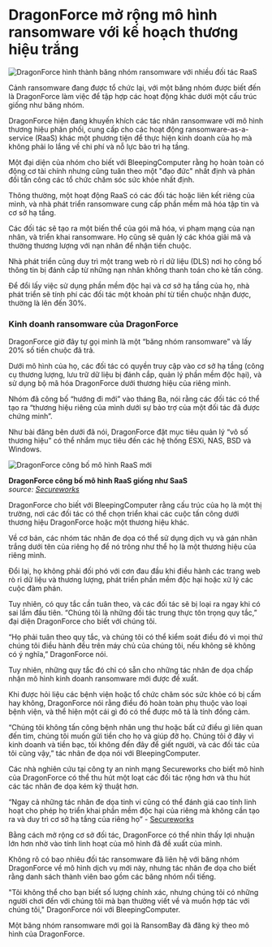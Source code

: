 # DragonForce mở rộng mô hình ransomware với kế hoạch thương hiệu trắng

![DragonForce hình thành băng nhóm ransomware với nhiều đối tác RaaS](https://www.bleepstatic.com/content/hl-images/2023/06/07/blacksuit-ransomware.jpg)

Cảnh ransomware đang được tổ chức lại, với một băng nhóm được biết đến là DragonForce làm việc để tập hợp các hoạt động khác dưới một cấu trúc giống như băng nhóm.

DragonForce hiện đang khuyến khích các tác nhân ransomware với mô hình thương hiệu phân phối, cung cấp cho các hoạt động ransomware-as-a-service (RaaS) khác một phương tiện để thực hiện kinh doanh của họ mà không phải lo lắng về chi phí và nỗ lực bảo trì hạ tầng.

Một đại diện của nhóm cho biết với BleepingComputer rằng họ hoàn toàn có động cơ tài chính nhưng cũng tuân theo một "đạo đức" nhất định và phản đối tấn công các tổ chức chăm sóc sức khỏe nhất định.

Thông thường, một hoạt động RaaS có các đối tác hoặc liên kết riêng của mình, và nhà phát triển ransomware cung cấp phần mềm mã hóa tập tin và cơ sở hạ tầng.

Các đối tác sẽ tạo ra một biến thể của gói mã hóa, vi phạm mạng của nạn nhân, và triển khai ransomware. Họ cũng sẽ quản lý các khóa giải mã và thường thương lượng với nạn nhân để nhận tiền chuộc.

Nhà phát triển cũng duy trì một trang web rò rỉ dữ liệu (DLS) nơi họ công bố thông tin bị đánh cắp từ những nạn nhân không thanh toán cho kẻ tấn công.

Để đổi lấy việc sử dụng phần mềm độc hại và cơ sở hạ tầng của họ, nhà phát triển sẽ tính phí các đối tác một khoản phí từ tiền chuộc nhận được, thường là lên đến 30%.

### Kinh doanh ransomware của DragonForce

DragonForce giờ đây tự gọi mình là một “băng nhóm ransomware” và lấy 20% số tiền chuộc đã trả.

Dưới mô hình của họ, các đối tác có quyền truy cập vào cơ sở hạ tầng (công cụ thương lượng, lưu trữ dữ liệu bị đánh cắp, quản lý phần mềm độc hại), và sử dụng bộ mã hóa DragonForce dưới thương hiệu của riêng mình.

Nhóm đã công bố “hướng đi mới” vào tháng Ba, nói rằng các đối tác có thể tạo ra “thương hiệu riêng của mình dưới sự bảo trợ của một đối tác đã được chứng minh”.

Như bài đăng bên dưới đã nói, DragonForce đặt mục tiêu quản lý “vô số thương hiệu” có thể nhắm mục tiêu đến các hệ thống ESXi, NAS, BSD và Windows.

![DragonForce công bố mô hình RaaS mới](https://www.bleepstatic.com/images/news/u/1100723/DragonForce_new-model.png)

**DragonForce công bố mô hình RaaS giống như SaaS**  
_source: [Secureworks](https://www.secureworks.com/blog/ransomware-groups-evolve-affiliate-models)_

DragonForce cho biết với BleepingComputer rằng cấu trúc của họ là một thị trường, nơi các đối tác có thể chọn triển khai các cuộc tấn công dưới thương hiệu DragonForce hoặc một thương hiệu khác.

Về cơ bản, các nhóm tác nhân đe dọa có thể sử dụng dịch vụ và gán nhãn trắng dưới tên của riêng họ để nó trông như thể họ là một thương hiệu của riêng mình.

Đổi lại, họ không phải đối phó với cơn đau đầu khi điều hành các trang web rò rỉ dữ liệu và thương lượng, phát triển phần mềm độc hại hoặc xử lý các cuộc đàm phán.

Tuy nhiên, có quy tắc cần tuân theo, và các đối tác sẽ bị loại ra ngay khi có sai lầm đầu tiên. “Chúng tôi là những đối tác trung thực tôn trọng quy tắc,” đại diện DragonForce cho biết với chúng tôi.

“Họ phải tuân theo quy tắc, và chúng tôi có thể kiểm soát điều đó vì mọi thứ chúng tôi điều hành đều trên máy chủ của chúng tôi, nếu không sẽ không có ý nghĩa,” DragonForce nói.

Tuy nhiên, những quy tắc đó chỉ có sẵn cho những tác nhân đe dọa chấp nhận mô hình kinh doanh ransomware mới được đề xuất.

Khi được hỏi liệu các bệnh viện hoặc tổ chức chăm sóc sức khỏe có bị cấm hay không, DragonForce nói rằng điều đó hoàn toàn phụ thuộc vào loại bệnh viện, và thể hiện một cái gì đó có thể được mô tả là tính đồng cảm.

“Chúng tôi không tấn công bệnh nhân ung thư hoặc bất cứ điều gì liên quan đến tim, chúng tôi muốn gửi tiền cho họ và giúp đỡ họ. Chúng tôi ở đây vì kinh doanh và tiền bạc, tôi không đến đây để giết người, và các đối tác của tôi cũng vậy,” tác nhân đe dọa nói với BleepingComputer.

Các nhà nghiên cứu tại công ty an ninh mạng Secureworks cho biết mô hình của DragonForce có thể thu hút một loạt các đối tác rộng hơn và thu hút các tác nhân đe dọa kém kỹ thuật hơn.

“Ngay cả những tác nhân đe dọa tinh vi cũng có thể đánh giá cao tính linh hoạt cho phép họ triển khai phần mềm độc hại của riêng mà không cần tạo ra và duy trì cơ sở hạ tầng của riêng họ” - [Secureworks](https://www.secureworks.com/blog/ransomware-groups-evolve-affiliate-models)

Bằng cách mở rộng cơ sở đối tác, DragonForce có thể nhìn thấy lợi nhuận lớn hơn nhờ vào tính linh hoạt của mô hình đã đề xuất của mình.

Không rõ có bao nhiêu đối tác ransomware đã liên hệ với băng nhóm DragonForce về mô hình dịch vụ mới này, nhưng tác nhân đe dọa cho biết rằng danh sách thành viên bao gồm các băng nhóm nổi tiếng.

"Tôi không thể cho bạn biết số lượng chính xác, nhưng chúng tôi có những người chơi đến với chúng tôi mà bạn thường viết về và muốn hợp tác với chúng tôi," DragonForce nói với BleepingComputer.

Một băng nhóm ransomware mới gọi là RansomBay đã đăng ký theo mô hình của DragonForce.